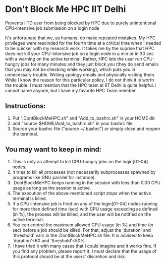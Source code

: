 # Don't Block Me HPC IIT Delhi
Prevents IITD user from being blocked by HPC due to purely unintentional CPU-intensive job submission on a login node

It's unfortunate that we, as humans, do make repeated mistakes. My HPC privileges were rescinded for the fourth time at a critical time when I needed to be quicker with my research work. It takes me by the suprise that HPC does not kill your CPU-intensive job on a login node in a min or in 30 sec with a warning on the active terminal. Rather, HPC lets the user run CPU-hungry jobs for many minutes and they just block you (they do send emails that you may not be checking while working), which puts you in unnecessary trouble. Writing apology emails and physically visiting them. While I know the reason for this particular policy, I do not think it is worth the trouble. 
I must mention that the HPC team at IIT Delhi is quite helpful. I cannot name anyone, but I have my favorite HPC Team member.

## Instructions:
1. Put ".DontBlockMeHPC.sh" and "Add_to_bashrc.sh" in your HOME dir.
2. add "source $HOME/Add_to_bashrc.sh" in your bashrc file
3. Source your bashrc file ("source ~/.bashrc") or simply close and reopen the terminal.

## You may want to keep in mind:
1. This is only an attempt to kill CPU-hungry jobs on the login[01-04] nodes.
2. It tries to kill all processes (not necessarily subprocesses spawned by programs like GNU parallel for instance).
3. .DontBlockMeHPC keeps running in the session with less than 0.00 CPU usage as long as the session is active.
4. The execution of the above-mentioned script stops when the active terminal is killed.
5. If a CPU-intensive job is fired on any of the login[01-04] nodes running for more than defined time (sec) with CPU usage exceeding as defined (in %), the process will be killed, and the user will be notified on the active terminal.
6. You can control the maximum allowed CPU usage (in %) and time (in sec) before a job should be killed. For that, adjust the 'duration' and 'threshold' vars in the .DontBlockMeHPC.sh file. It is advised to keep 'duration'<60 and 'threshold'<50%.
7. I have tried it with many cases that I could imagine and it works fine. If you find any problem, please report it. I must declare that the usage of this protocol should be at the users' discretion and risk.
